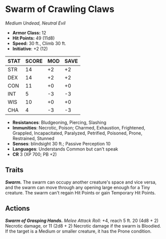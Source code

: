 # Swarm of Crawling Claws

*Medium Undead, Neutral Evil*

- **Armor Class:** 12
- **Hit Points:** 49 (11d8)
- **Speed:** 30 ft., Climb 30 ft.
- **Initiative**: +2 (12)

|STAT|SCORE|MOD|SAVE|
| --- | --- | --- | ---- |
| STR | 14 | +2 | +2 |
| DEX | 14 | +2 | +2 |
| CON | 11 | +0 | +0 |
| INT | 5 | -3 | -3 |
| WIS | 10 | +0 | +0 |
| CHA | 4 | -3 | -3 |

- **Resistances**: Bludgeoning, Piercing, Slashing
- **Immunities**: Necrotic, Poison; Charmed, Exhaustion, Frightened, Grappled, Incapacitated, Paralyzed, Petrified, Poisoned, Prone, Restrained, Stunned
- **Senses**: blindsight 30 ft.; Passive Perception 10
- **Languages**: Understands Common but can't speak
- **CR** 3 (XP 700; PB +2)

## Traits

***Swarm.*** The swarm can occupy another creature's space and vice versa, and the swarm can move through any opening large enough for a Tiny creature. The swarm can't regain Hit Points or gain Temporary Hit Points.


## Actions

***Swarm of Grasping Hands.*** *Melee Attack Roll:* +4, reach 5 ft. 20 (4d8 + 2) Necrotic damage, or 11 (2d8 + 2) Necrotic damage if the swarm is Bloodied. If the target is a Medium or smaller creature, it has the Prone condition.

